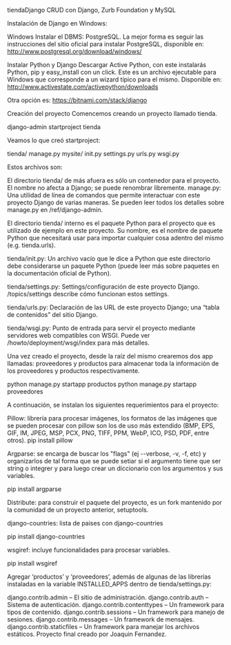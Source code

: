 tiendaDjango
CRUD con Django, Zurb Foundation y MySQL

Instalación de Django en Windows:

Windows Instalar el DBMS: PostgreSQL. La mejor forma es seguir las instrucciones del sitio oficial para instalar PostgreSQL, disponible en: http://www.postgresql.org/download/windows/

Instalar Python y Django Descargar Active Python, con este instalarás Python, pip y easy_install con un click. Este es un archivo ejecutable para Windows que corresponde a un wizard típico para el mismo. Disponible en: http://www.activestate.com/activepython/downloads

Otra opción es: https://bitnami.com/stack/django

Creación del proyecto Comencemos creando un proyecto llamado tienda.

django-admin startproject tienda

Veamos lo que creó startproject:

tienda/ manage.py mysite/ init.py settings.py urls.py wsgi.py

Estos archivos son:

El directorio tienda/ de más afuera es sólo un contenedor para el proyecto. El nombre no afecta a Django; se puede renombrar libremente. manage.py: Una utilidad de línea de comandos que permite interactuar con este proyecto Django de varias maneras. Se pueden leer todos los detalles sobre manage.py en /ref/django-admin.

El directorio tienda/ interno es el paquete Python para el proyecto que es utilizado de ejemplo en este proyecto. Su nombre, es el nombre de paquete Python que necesitará usar para importar cualquier cosa adentro del mismo (e.g. tienda.urls).

tienda/init.py: Un archivo vacío que le dice a Python que este directorio debe considerarse un paquete Python (puede leer más sobre paquetes en la documentación oficial de Python).

tienda/settings.py: Settings/configuración de este proyecto Django. /topics/settings describe cómo funcionan estos settings.

tienda/urls.py: Declaración de las URL de este proyecto Django; una “tabla de contenidos” del sitio Django.

tienda/wsgi.py: Punto de entrada para servir el proyecto mediante servidores web compatibles con WSGI. Puede ver /howto/deployment/wsgi/index para más detalles.

Una vez creado el proyecto, desde la raíz del mismo crearemos dos app llamadas: proveedores y productos para almacenar toda la información de los proveedores y productos respectivamente.

python manage.py startapp productos python manage.py startapp proveedores

A continuación, se instalan los siguientes requerimientos para el proyecto:

Pillow: librería para procesar imágenes, los formatos de las imágenes que se pueden procesar con pillow son los de uso más extendido (BMP, EPS, GIF, IM, JPEG, MSP, PCX, PNG, TIFF, PPM, WebP, ICO, PSD, PDF, entre otros). pip install pillow

Argparse: se encarga de buscar los "flags" (ej --verbose, -v, -f, etc) y organizarlos de tal forma que se puede setiar si el argumento tiene que ser string o integrer y para luego crear un diccionario con los argumentos y sus variables.

pip install argparse

Distribute: para construir el paquete del proyecto, es un fork mantenido por la comunidad de un proyecto anterior, setuptools.

django-countries: lista de paises con django-countries

pip install django-countries

wsgiref: incluye funcionalidades para procesar variables.

pip install wsgiref

Agregar ‘productos’ y ‘proveedores’, además de algunas de las librerías instaladas en la variable INSTALLED_APPS dentro de tienda/settings.py:

django.contrib.admin – El sitio de administración. django.contrib.auth – Sistema de autenticación. django.contrib.contenttypes – Un framework para tipos de contenido. django.contrib.sessions – Un framework para manejo de sesiones. django.contrib.messages – Un framework de mensajes. django.contrib.staticfiles – Un framework para manejar los archivos estáticos.
Proyecto final creado por Joaquin Fernandez.
